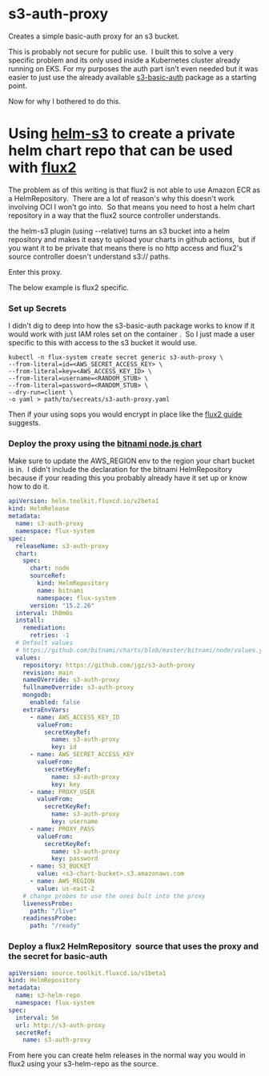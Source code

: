 # s3-auth-proxy

Creates a simple basic-auth proxy for an s3 bucket. 

This is probably not secure for public use.  I built this to solve a very specific problem and its only used inside a Kubernetes cluster already running on EKS. For my purposes the auth part isn't even needed but it was easier to just use the already available [s3-basic-auth](https://www.npmjs.com/package/s3-basic-auth) package as a starting point.

Now for why I bothered to do this.

# Using [helm-s3](https://github.com/hypnoglow/helm-s3) to create a private helm chart repo that can be used with [flux2](https://github.com/fluxcd/flux2)

The problem as of this writing is that flux2 is not able to use Amazon ECR as a HelmRepository.  There are a lot of reason's why this doesn't work involving OCI I won't go into.  So that means you need to host a helm chart repository in a way that the flux2 source controller understands.

the helm-s3 plugin (using --relative) turns an s3 bucket into a helm repository and makes it easy to upload your charts in github actions,  but if you want it to be private that means there is no http access and flux2's source controller doesn't understand s3:// paths.

Enter this proxy. 

The below example is flux2 specific. 

### Set up Secrets

I didn't dig to deep into how the s3-basic-auth package works to know if it would work with just IAM roles set on the container .  So I just made a user specific to this with access to the s3 bucket it would use.

```shell
kubectl -n flux-system create secret generic s3-auth-proxy \
--from-literal=id=<AWS_SECRET_ACCESS_KEY> \
--from-literal=key=<AWS_ACCESS_KEY_ID> \
--from-literal=username=<RANDOM_STUB> \
--from-literal=password=<RANDOM_STUB> \
--dry-run=client \
-o yaml > path/to/secreats/s3-auth-proxy.yaml
```

Then if your using sops you would encrypt in place like the [flux2 guide](https://fluxcd.io/docs/guides/mozilla-sops/#encrypt-secrets) suggests.

### Deploy the proxy using the [bitnami node.js chart](https://github.com/bitnami/charts/tree/master/bitnami/node)

Make sure to update the AWS\_REGION env to the region your chart bucket is in.  I didn't include the declaration for the bitnami HelmRepository because if your reading this you probably already have it set up or know how to do it.

```yaml
apiVersion: helm.toolkit.fluxcd.io/v2beta1
kind: HelmRelease
metadata:
  name: s3-auth-proxy
  namespace: flux-system
spec:
  releaseName: s3-auth-proxy
  chart:
    spec:
      chart: node
      sourceRef:
        kind: HelmRepository
        name: bitnami
        namespace: flux-system
      version: "15.2.26"
  interval: 1h0m0s
  install:
    remediation:
      retries: -1
  # Default values
  # https://github.com/bitnami/charts/blob/master/bitnami/node/values.yaml
  values:
    repository: https://github.com/jgz/s3-auth-proxy
    revision: main
    nameOVerride: s3-auth-proxy
    fullnameOverride: s3-auth-proxy
    mongodb:
      enabled: false
    extraEnvVars:
      - name: AWS_ACCESS_KEY_ID
        valueFrom:
          secretKeyRef:
            name: s3-auth-proxy
            key: id
      - name: AWS_SECRET_ACCESS_KEY
        valueFrom:
          secretKeyRef:
            name: s3-auth-proxy
            key: key
      - name: PROXY_USER
        valueFrom:
          secretKeyRef:
            name: s3-auth-proxy
            key: username
      - name: PROXY_PASS
        valueFrom:
          secretKeyRef:
            name: s3-auth-proxy
            key: password
      - name: S3_BUCKET
        value: <s3-chart-bucket>.s3.amazonaws.com
      - name: AWS_REGION
        value: us-east-2
    # change probes to use the ones bult into the proxy
    livenessProbe:
      path: "/live"
    readinessProbe:
      path: "/ready"
```

### Deploy a flux2 HelmRepository  source that uses the proxy and the secret for basic-auth

```yaml
apiVersion: source.toolkit.fluxcd.io/v1beta1
kind: HelmRepository
metadata:
  name: s3-helm-repo
  namespace: flux-system
spec:
  interval: 5m
  url: http://s3-auth-proxy
  secretRef:
    name: s3-auth-proxy
```

From here you can create helm releases in the normal way you would in flux2 using your s3-helm-repo as the source.
